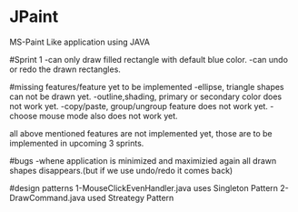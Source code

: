# JPaint
MS-Paint Like application using JAVA


#Sprint 1
-can only draw filled rectangle with default blue color.
-can undo or redo the drawn rectangles.


#missing features/feature yet to be implemented
-ellipse, triangle shapes can not be drawn yet.
-outline,shading, primary or secondary color does not work yet.
-copy/paste, group/ungroup feature does not work yet.
-choose mouse mode also does not work yet.

all above mentioned features are not implemented yet, those are to be implemented in upcoming 3 sprints.

#bugs
-whene application is minimized and maximizied again all drawn shapes disappears.(but if we use undo/redo it comes back)

#design patterns 
1-MouseClickEvenHandler.java uses Singleton Pattern
2-DrawCommand.java used Streategy Pattern
